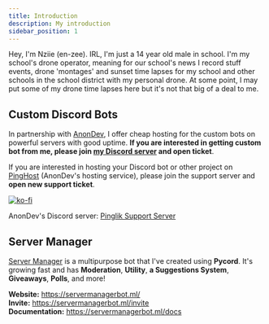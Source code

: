 ```yaml
---
title: Introduction
description: My introduction
sidebar_position: 1
---
```


Hey, I'm Nziie (en-zee). IRL, I'm just a 14 year old male in school. I'm my school's drone operator, meaning for our school's news I record stuff events, drone 'montages' and sunset time lapses for my school and other schools in the school district with my personal drone. At some point, I may put some of my drone time lapses here but it's not that big of a deal to me.

## Custom Discord Bots
In partnership with [AnonDev](https://anondev.ml), I offer cheap hosting for the custom bots on powerful servers with good uptime. **If you are interested in getting custom bot from me, please join [my Discord server](/discord) and open ticket**.

If you are interested in hosting your Discord bot or other project on [PingHost](https://pinghost.pinglik.eu/) (AnonDev's hosting service), please join the support server and **open new support ticket**.


[![ko-fi](https://ko-fi.com/img/githubbutton_sm.svg)](https://ko-fi.com/J3J72WPRC)

AnonDev's Discord server: [Pinglik Support Server](https://pinglik.eu/support)


## Server Manager
[Server Manager](https://servermanagerbot.ml/invite) is a multipurpose bot that I've created using **Pycord**. It's growing fast and has **Moderation**, **Utility**, **a Suggestions System**, **Giveaways**, **Polls**, and more!

**Website:** https://servermanagerbot.ml/ <br/>
**Invite:** https://servermanagerbot.ml/invite <br/>
**Documentation:** https://servermanagerbot.ml/docs

<br/>
